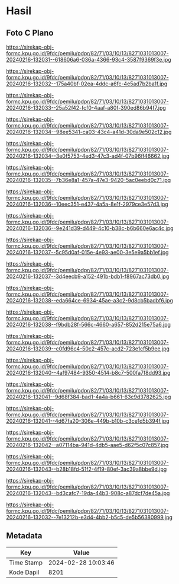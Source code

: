 # Hasil

## Foto C Plano

https://sirekap-obj-formc.kpu.go.id/9fdc/pemilu/pdpr/82/71/03/10/13/8271031013007-20240216-132031--618606a6-036a-4366-93c4-3587f9369f3e.jpg

https://sirekap-obj-formc.kpu.go.id/9fdc/pemilu/pdpr/82/71/03/10/13/8271031013007-20240216-132032--175a40bf-02ea-4ddc-a6fc-4e5ad7b2ba1f.jpg

https://sirekap-obj-formc.kpu.go.id/9fdc/pemilu/pdpr/82/71/03/10/13/8271031013007-20240216-132033--25a52f42-fcf0-4aaf-a80f-390ed86b94f7.jpg

https://sirekap-obj-formc.kpu.go.id/9fdc/pemilu/pdpr/82/71/03/10/13/8271031013007-20240216-132034--98ee5341-ca03-43c4-a41d-30da9e502c12.jpg

https://sirekap-obj-formc.kpu.go.id/9fdc/pemilu/pdpr/82/71/03/10/13/8271031013007-20240216-132034--3e0f5753-4ed3-47c3-ad4f-07b96ff46662.jpg

https://sirekap-obj-formc.kpu.go.id/9fdc/pemilu/pdpr/82/71/03/10/13/8271031013007-20240216-132035--7b36e8a1-457a-47e3-9420-5ac0eebd0c71.jpg

https://sirekap-obj-formc.kpu.go.id/9fdc/pemilu/pdpr/82/71/03/10/13/8271031013007-20240216-132036--10eec351-e437-4a5a-8e1f-2979ce3e57d3.jpg

https://sirekap-obj-formc.kpu.go.id/9fdc/pemilu/pdpr/82/71/03/10/13/8271031013007-20240216-132036--9e241d39-d449-4c10-b38c-b6b660e6ac4c.jpg

https://sirekap-obj-formc.kpu.go.id/9fdc/pemilu/pdpr/82/71/03/10/13/8271031013007-20240216-132037--5c95d0af-015e-4e93-ae00-3e5e9a5bb1ef.jpg

https://sirekap-obj-formc.kpu.go.id/9fdc/pemilu/pdpr/82/71/03/10/13/8271031013007-20240216-132037--3d4eecb9-a152-491b-bdb1-f8967ac73db0.jpg

https://sirekap-obj-formc.kpu.go.id/9fdc/pemilu/pdpr/82/71/03/10/13/8271031013007-20240216-132038--eda664ce-6934-45ae-a3c2-9d8cb5badbf6.jpg

https://sirekap-obj-formc.kpu.go.id/9fdc/pemilu/pdpr/82/71/03/10/13/8271031013007-20240216-132038--f9bdb28f-566c-4660-a657-852d215e75a6.jpg

https://sirekap-obj-formc.kpu.go.id/9fdc/pemilu/pdpr/82/71/03/10/13/8271031013007-20240216-132039--c0fd96c4-50c2-457c-acd2-723e1cf5b9ee.jpg

https://sirekap-obj-formc.kpu.go.id/9fdc/pemilu/pdpr/82/71/03/10/13/8271031013007-20240216-132040--4af97484-9350-4514-b8c7-500fa7f8dd93.jpg

https://sirekap-obj-formc.kpu.go.id/9fdc/pemilu/pdpr/82/71/03/10/13/8271031013007-20240216-132041--9d68f384-bad1-4a4a-b661-63c9d3782625.jpg

https://sirekap-obj-formc.kpu.go.id/9fdc/pemilu/pdpr/82/71/03/10/13/8271031013007-20240216-132041--4d67fa20-306e-449b-b10b-c3ce1d5b394f.jpg

https://sirekap-obj-formc.kpu.go.id/9fdc/pemilu/pdpr/82/71/03/10/13/8271031013007-20240216-132042--a07114ba-941d-4db5-aae5-d62f5c07c857.jpg

https://sirekap-obj-formc.kpu.go.id/9fdc/pemilu/pdpr/82/71/03/10/13/8271031013007-20240216-132043--b28b18fd-51f2-4f19-80ef-3ac39a8bbe9d.jpg

https://sirekap-obj-formc.kpu.go.id/9fdc/pemilu/pdpr/82/71/03/10/13/8271031013007-20240216-132043--bd3cafc7-19da-44b3-908c-a87dcf7de45a.jpg

https://sirekap-obj-formc.kpu.go.id/9fdc/pemilu/pdpr/82/71/03/10/13/8271031013007-20240216-132032--7e13212b-e3d4-4bb2-b5c5-de5b56380999.jpg


## Metadata

| Key        | Value               |
| ---------- | ------------------- |
| Time Stamp | 2024-02-28 10:03:46 |
| Kode Dapil | 8201                |



